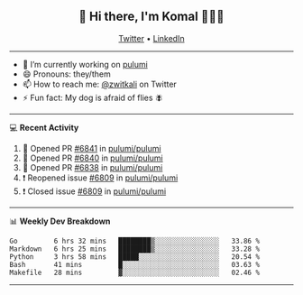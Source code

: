 <h2 align="center"> 👋 Hi there, I'm Komal 🧑🏾‍💻 </h2>
<p align="center">
    <a href="https://twitter.com/zwitkali">Twitter</a> •
    <a href="https://www.linkedin.com/in/komal-ali/">LinkedIn</a>
</p>

--------

- 🔭 I’m currently working on [pulumi](https://github.com/pulumi/pulumi)
- 😄 Pronouns: they/them
- 📫 How to reach me: [@zwitkali](https://twitter.com/zwitkali) on Twitter
- ⚡ Fun fact: My dog is afraid of flies 🪰

--------
💻 **Recent Activity**

<!--START_SECTION:activity-->
1. 💪 Opened PR [#6841](https://github.com/pulumi/pulumi/pull/6841) in [pulumi/pulumi](https://github.com/pulumi/pulumi)
2. 💪 Opened PR [#6840](https://github.com/pulumi/pulumi/pull/6840) in [pulumi/pulumi](https://github.com/pulumi/pulumi)
3. 💪 Opened PR [#6838](https://github.com/pulumi/pulumi/pull/6838) in [pulumi/pulumi](https://github.com/pulumi/pulumi)
4. ❗️ Reopened issue [#6809](https://github.com/pulumi/pulumi/issues/6809) in [pulumi/pulumi](https://github.com/pulumi/pulumi)
5. ❗️ Closed issue [#6809](https://github.com/pulumi/pulumi/issues/6809) in [pulumi/pulumi](https://github.com/pulumi/pulumi)
<!--END_SECTION:activity-->

--------

📊 **Weekly Dev Breakdown**
<!--START_SECTION:waka-->
```text
Go         6 hrs 32 mins   ████████▒░░░░░░░░░░░░░░░░   33.86 % 
Markdown   6 hrs 25 mins   ████████▒░░░░░░░░░░░░░░░░   33.28 % 
Python     3 hrs 58 mins   █████░░░░░░░░░░░░░░░░░░░░   20.54 % 
Bash       41 mins         █░░░░░░░░░░░░░░░░░░░░░░░░   03.63 % 
Makefile   28 mins         ▓░░░░░░░░░░░░░░░░░░░░░░░░   02.46 % 
```
<!--END_SECTION:waka-->

--------